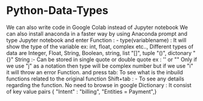 # Python-Data-Types
We can also write code in Google Colab instead of Jupyter notebook
We can also install anaconda in a faster way by using Anaconda prompt and type Jupyter notebook and enter
Function : - type(variablename) : It will show the type of the variable ex: int, float, complex etc..,
Different types of data are Integer, Float, String, Boolean, string, list "[]", tuple "()", dictonary "{}"
String :- Can be stored in single quote or double quote ex : '' or ""
Only if we use "j" as a notation then type will be complex number but if we use "i" it will throw an error
Function. and press tab:  To see what is the inbuild functions related to the original function
Shift+tab : - To see any details regarding the function. No need to browse in google 
Dictionary : It consist of key value pairs { "Intent" : "billing", "Entities = Payment",}
